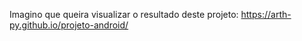 Imagino que queira visualizar o resultado deste projeto:
https://arth-py.github.io/projeto-android/
